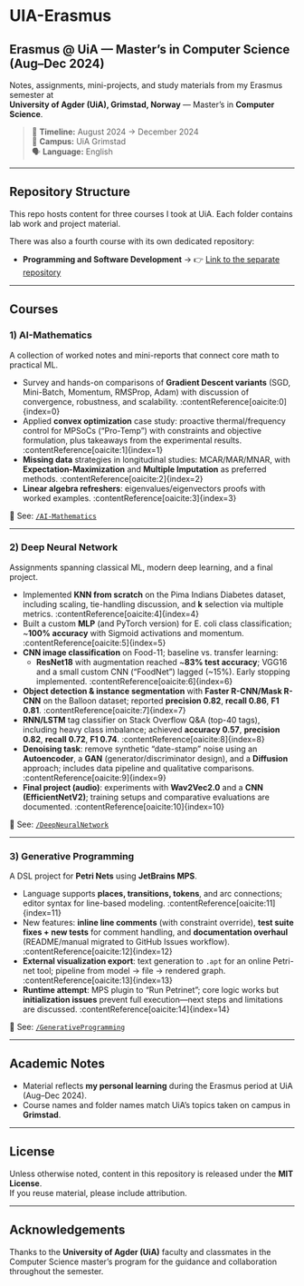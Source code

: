 # UIA-Erasmus
## Erasmus @ UiA — Master’s in Computer Science (Aug–Dec 2024)

Notes, assignments, mini-projects, and study materials from my Erasmus semester at  
**University of Agder (UiA), Grimstad, Norway** — Master’s in **Computer Science**.

> 📅 **Timeline:** August 2024 → December 2024  
> 🏫 **Campus:** UiA Grimstad  
> 🗣️ **Language:** English

---

## Repository Structure

This repo hosts content for three courses I took at UiA. Each folder contains lab work and project material.


There was also a fourth course with its own dedicated repository:

- **Programming and Software Development** → 👉 [Link to the separate repository](https://github.com/ZattiAndrea/Sloot_Zatti_MAS417)

---

## Courses

### 1) AI-Mathematics
A collection of worked notes and mini-reports that connect core math to practical ML.
- Survey and hands-on comparisons of **Gradient Descent variants** (SGD, Mini-Batch, Momentum, RMSProp, Adam) with discussion of convergence, robustness, and scalability. :contentReference[oaicite:0]{index=0}
- Applied **convex optimization** case study: proactive thermal/frequency control for MPSoCs (“Pro-Temp”) with constraints and objective formulation, plus takeaways from the experimental results. :contentReference[oaicite:1]{index=1}
- **Missing data** strategies in longitudinal studies: MCAR/MAR/MNAR, with **Expectation-Maximization** and **Multiple Imputation** as preferred methods. :contentReference[oaicite:2]{index=2}
- **Linear algebra refreshers**: eigenvalues/eigenvectors proofs with worked examples. :contentReference[oaicite:3]{index=3}

📂 See: [`/AI-Mathematics`](./AI-Mathematics)

---

### 2) Deep Neural Network
Assignments spanning classical ML, modern deep learning, and a final project.
- Implemented **KNN from scratch** on the Pima Indians Diabetes dataset, including scaling, tie-handling discussion, and **k** selection via multiple metrics. :contentReference[oaicite:4]{index=4}
- Built a custom **MLP** (and PyTorch version) for E. coli class classification; ~**100% accuracy** with Sigmoid activations and momentum. :contentReference[oaicite:5]{index=5}
- **CNN image classification** on Food-11; baseline vs. transfer learning:
  - **ResNet18** with augmentation reached ~**83% test accuracy**; VGG16 and a small custom CNN (“FoodNet”) lagged (~15%). Early stopping implemented. :contentReference[oaicite:6]{index=6}
- **Object detection & instance segmentation** with **Faster R-CNN/Mask R-CNN** on the Balloon dataset; reported **precision 0.82**, **recall 0.86**, **F1 0.81**. :contentReference[oaicite:7]{index=7}
- **RNN/LSTM** tag classifier on Stack Overflow Q&A (top-40 tags), including heavy class imbalance; achieved **accuracy 0.57**, **precision 0.82**, **recall 0.72**, **F1 0.74**. :contentReference[oaicite:8]{index=8}
- **Denoising task**: remove synthetic “date-stamp” noise using an **Autoencoder**, a **GAN** (generator/discriminator design), and a **Diffusion** approach; includes data pipeline and qualitative comparisons. :contentReference[oaicite:9]{index=9}
- **Final project (audio)**: experiments with **Wav2Vec2.0** and a **CNN (EfficientNetV2)**; training setups and comparative evaluations are documented. :contentReference[oaicite:10]{index=10}

📂 See: [`/DeepNeuralNetwork`](./DeepNeuralNetwork)

---

### 3) Generative Programming
A DSL project for **Petri Nets** using **JetBrains MPS**.
- Language supports **places, transitions, tokens**, and arc connections; editor syntax for line-based modeling. :contentReference[oaicite:11]{index=11}
- New features: **inline line comments** (with constraint override), **test suite fixes + new tests** for comment handling, and **documentation overhaul** (README/manual migrated to GitHub Issues workflow). :contentReference[oaicite:12]{index=12}
- **External visualization export**: text generation to `.apt` for an online Petri-net tool; pipeline from model → file → rendered graph. :contentReference[oaicite:13]{index=13}
- **Runtime attempt**: MPS plugin to “Run Petrinet”; core logic works but **initialization issues** prevent full execution—next steps and limitations are discussed. :contentReference[oaicite:14]{index=14}

📂 See: [`/GenerativeProgramming`](./GenerativeProgramming)

---


## Academic Notes

- Material reflects **my personal learning** during the Erasmus period at UiA (Aug–Dec 2024).
- Course names and folder names match UiA’s topics taken on campus in **Grimstad**.

---

## License

Unless otherwise noted, content in this repository is released under the **MIT License**.  
If you reuse material, please include attribution.

---

## Acknowledgements

Thanks to the **University of Agder (UiA)** faculty and classmates in the Computer Science master’s program for the guidance and collaboration throughout the semester.

